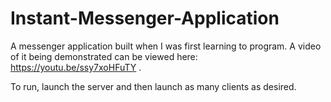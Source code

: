 # Instant-Messenger-Application
A messenger application built when I was first learning to program. A video of it being demonstrated can be viewed here: https://youtu.be/ssy7xoHFuTY . 

To run, launch the server and then launch as many clients as desired.

